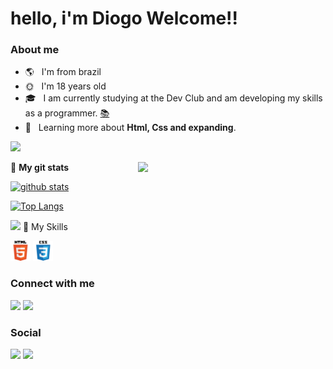 <h1> hello, i'm Diogo Welcome!! </h1> 


<h3> About me </h3>


- 🌎 &nbsp; I'm from brazil
- 🌞 &nbsp; I'm 18 years old
- 🎓 &nbsp; I am currently studying at the Dev Club and am developing my skills as a programmer. <a href="https://comunidade.rodolfomori.com/">📚</a>
- 🌱 &nbsp; Learning more about <strong> Html, Css and expanding</strong>.

<a href="https://www.youtube.com/watch?v=qFLhGq0060w" target="_blank"  ><img src="https://user-images.githubusercontent.com/73097560/115834477-dbab4500-a447-11eb-908a-139a6edaec5c.gif"></a>
<p> 👀 <strong> My git stats </strong </p>

<img src="https://raw.githubusercontent.com/MicaelliMedeiros/micaellimedeiros/master/image/computer-illustration.png" min-width="300px" max-width="300px" width="300px" align="right" >

[![github stats](https://github-readme-stats.vercel.app/api?username=DiogoLuiss&theme=highcontrast)](https://github.com/DiogoLuiss/github-readme-stats)
 
[![Top Langs](https://github-readme-stats.vercel.app/api/top-langs/?username=DiogoLuiss&theme=highcontrast&hide_langs_below=1)](https://github.com/DiogoLuiss/README.MD/github-readme-stats)

<a href="https://www.youtube.com/watch?v=qFLhGq0060w" target="_blank"  ><img src="https://user-images.githubusercontent.com/73097560/115834477-dbab4500-a447-11eb-908a-139a6edaec5c.gif"></a>
 🚀 My Skills

<code><img height="32" src="https://raw.githubusercontent.com/github/explore/80688e429a7d4ef2fca1e82350fe8e3517d3494d/topics/html/html.png" alt="HTML5"/></code>
<code><img height="32" src="https://raw.githubusercontent.com/github/explore/80688e429a7d4ef2fca1e82350fe8e3517d3494d/topics/css/css.png" alt="CSS"/></code>
 

<h3>Connect with me </h3>

<p align="left">
  <a href="mailto:diogoluis24@outlook.com" alt="Gmail" target="_blank">
  <img src="https://img.shields.io/badge/Gmail-D14836?style=for-the-badge&logo=gmail&logoColor=white" /></a>

<a href="https://web.whatsapp.com/send?phone=+5511984875590"  target=”_blank”>
  <img src="https://img.shields.io/badge/WhatsApp-25D366?style=for-the-badge&logo=whatsapp&logoColor=white"/></a>
  
 
 <h3>Social</h3>
 
 <a href="https://www.linkedin.com/in/diogo-luis-05256522a/" target="_blank" alt="WhatsApp" >
  <img src="https://img.shields.io/badge/LinkedIn-0077B5?style=for-the-badge&logo=linkedin&logoColor=white"/></a>
 
  <a href="https://www.instagram.com/diogo_luiszz/"  target="_blank" alt="Instagram" >
  <img src="https://img.shields.io/badge/Instagram-E4405F?style=for-the-badge&logo=instagram&logoColor=white"/></a>

